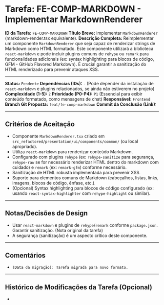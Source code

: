 # Tarefa: FE-COMP-MARKDOWN - Implementar MarkdownRenderer

**ID da Tarefa:** `FE-COMP-MARKDOWN`
**Título Breve:** Implementar `MarkdownRenderer` (markdown-render.tsx equivalente).
**Descrição Completa:**
Reimplementar um componente `MarkdownRenderer` que seja capaz de renderizar strings de Markdown como HTML formatado. Este componente utilizará a biblioteca `react-markdown` e pode incluir plugins comuns de `rehype` ou `remark` para funcionalidades adicionais (ex: syntax highlighting para blocos de código, GFM - GitHub Flavored Markdown). É crucial garantir a sanitização do HTML renderizado para prevenir ataques XSS.

---

**Status:** `Pendente`
**Dependências (IDs):** `-` (Pode depender da instalação de `react-markdown` e plugins relacionados, se ainda não estiverem no projeto)
**Complexidade (1-5):** `2`
**Prioridade (P0-P4):** `P1` (Essencial para exibir conteúdo formatado, como mensagens de chat)
**Responsável:** `Frontend`
**Branch Git Proposta:** `feat/fe-comp-markdown`
**Commit da Conclusão (Link):**

---

## Critérios de Aceitação
- Componente `MarkdownRenderer.tsx` criado em `src_refactored/presentation/ui/components/common/` (ou local apropriado).
- Utiliza `react-markdown` para renderizar conteúdo Markdown.
- Configurado com plugins `rehype` (ex: `rehype-sanitize` para segurança, `rehype-raw` se for necessário renderizar HTML dentro do markdown com cuidado) e `remark` (ex: `remark-gfm`) conforme necessário.
- Sanitização de HTML robusta implementada para prevenir XSS.
- Suporte para elementos comuns de Markdown (cabeçalhos, listas, links, imagens, blocos de código, ênfase, etc.).
- (Opcional) Syntax highlighting para blocos de código configurado (ex: usando `react-syntax-highlighter` com `rehype-highlight` ou similar).

---

## Notas/Decisões de Design
- Usar `react-markdown` e plugins de `rehype`/`remark` conforme `package.json`. Garantir sanitização. (Nota original da tarefa)
- A segurança (sanitização) é um aspecto crítico deste componente.

---

## Comentários
- `(Data da migração): Tarefa migrada para novo formato.`

---

## Histórico de Modificações da Tarefa (Opcional)
-
